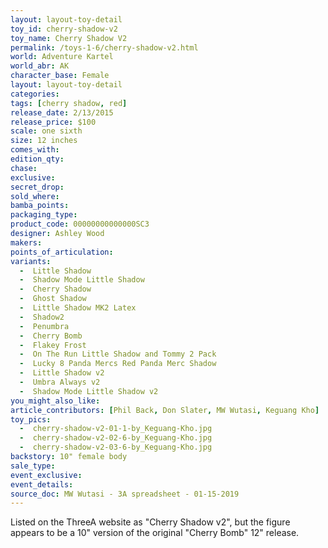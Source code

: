 ```yaml
---
layout: layout-toy-detail 
toy_id: cherry-shadow-v2
toy_name: Cherry Shadow V2
permalink: /toys-1-6/cherry-shadow-v2.html
world: Adventure Kartel
world_abr: AK
character_base: Female
layout: layout-toy-detail
categories: 
tags: [cherry shadow, red]
release_date: 2/13/2015
release_price: $100 
scale: one sixth
size: 12 inches
comes_with: 
edition_qty: 
chase: 
exclusive: 
secret_drop: 
sold_where: 
bamba_points: 
packaging_type: 
product_code: 00000000000000SC3
designer: Ashley Wood
makers: 
points_of_articulation: 
variants: 
  -  Little Shadow
  -  Shadow Mode Little Shadow
  -  Cherry Shadow
  -  Ghost Shadow
  -  Little Shadow MK2 Latex
  -  Shadow2
  -  Penumbra
  -  Cherry Bomb
  -  Flakey Frost
  -  On The Run Little Shadow and Tommy 2 Pack
  -  Lucky 8 Panda Mercs Red Panda Merc Shadow
  -  Little Shadow v2
  -  Umbra Always v2
  -  Shadow Mode Little Shadow v2
you_might_also_like: 
article_contributors: [Phil Back, Don Slater, MW Wutasi, Keguang Kho]
toy_pics: 
  -  cherry-shadow-v2-01-1-by_Keguang-Kho.jpg
  -  cherry-shadow-v2-02-6-by_Keguang-Kho.jpg
  -  cherry-shadow-v2-03-6-by_Keguang-Kho.jpg
backstory: 10" female body
sale_type: 
event_exclusive: 
event_details: 
source_doc: MW Wutasi - 3A spreadsheet - 01-15-2019
---
```

Listed on the ThreeA website as "Cherry Shadow v2", but the figure appears to be a 10" version of the original "Cherry Bomb" 12" release.